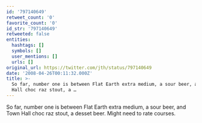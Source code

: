 ```yaml
---
id: '797140649'
retweet_count: '0'
favorite_count: '0'
id_str: '797140649'
retweeted: false
entities:
  hashtags: []
  symbols: []
  user_mentions: []
  urls: []
original_url: https://twitter.com/jth/status/797140649
date: '2008-04-26T00:11:32.000Z'
title: >-
  So far, number one is between Flat Earth extra medium, a sour beer, and Town
  Hall choc raz stout, a …
---
```


So far, number one is between Flat Earth extra medium, a sour beer, and Town Hall choc raz stout, a desset beer. Might need to rate courses.